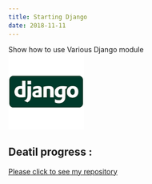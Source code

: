 ```yaml
---
title: Starting Django
date: 2018-11-11
---
```

Show how to use Various Django module  
<img src="/assets/img/djangologo.png" alt="drawing" style="width:30%;height:30%"/>
## Deatil progress : 
[Please click to see my repository](https://github.com/woodpeck12/djangosocial/blob/master/readme.md)

